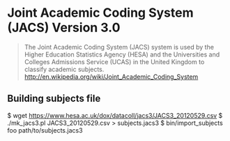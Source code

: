 # Joint Academic Coding System (JACS) Version 3.0

> The Joint Academic Coding System (JACS) system is used by the Higher Education Statistics Agency (HESA) and the Universities and Colleges Admissions Service (UCAS) in the United Kingdom to classify academic subjects.
http://en.wikipedia.org/wiki/Joint_Academic_Coding_System

## Building subjects file

 $ wget https://www.hesa.ac.uk/dox/datacoll/jacs3/JACS3_20120529.csv
 $ ./mk_jacs3.pl JACS3_20120529.csv > subjects.jacs3
 $ bin/import_subjects foo path/to/subjects.jacs3
